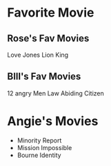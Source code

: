 # Favorite Movie
## Rose's Fav Movies
Love Jones
Lion King

## BIll's Fav Movies
12 angry Men
Law Abiding Citizen

# Angie's Movies
* Minority Report 
* Mission Impossible
* Bourne Identity